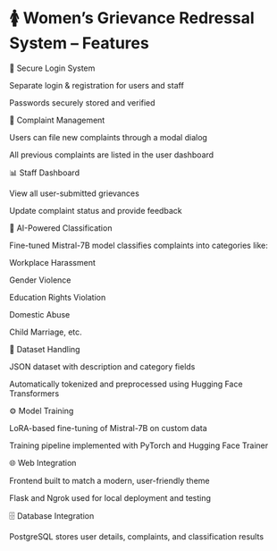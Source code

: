 # 🚺 Women’s Grievance Redressal System – Features
🔐 Secure Login System

Separate login & registration for users and staff

Passwords securely stored and verified

📝 Complaint Management

Users can file new complaints through a modal dialog

All previous complaints are listed in the user dashboard

📊 Staff Dashboard

View all user-submitted grievances

Update complaint status and provide feedback

🧠 AI-Powered Classification

Fine-tuned Mistral-7B model classifies complaints into categories like:

Workplace Harassment

Gender Violence

Education Rights Violation

Domestic Abuse

Child Marriage, etc.

📁 Dataset Handling

JSON dataset with description and category fields

Automatically tokenized and preprocessed using Hugging Face Transformers

⚙️ Model Training

LoRA-based fine-tuning of Mistral-7B on custom data

Training pipeline implemented with PyTorch and Hugging Face Trainer

🌐 Web Integration

Frontend built to match a modern, user-friendly theme

Flask and Ngrok used for local deployment and testing

🗄️ Database Integration

PostgreSQL stores user details, complaints, and classification results

